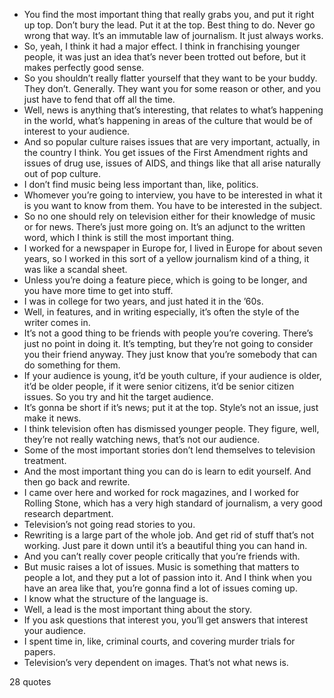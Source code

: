 - You find the most important thing that really grabs you, and put it right up top. Don’t bury the lead. Put it at the top. Best thing to do. Never go wrong that way. It’s an immutable law of journalism. It just always works.
 - So, yeah, I think it had a major effect. I think in franchising younger people, it was just an idea that’s never been trotted out before, but it makes perfectly good sense.
 - So you shouldn’t really flatter yourself that they want to be your buddy. They don’t. Generally. They want you for some reason or other, and you just have to fend that off all the time.
 - Well, news is anything that’s interesting, that relates to what’s happening in the world, what’s happening in areas of the culture that would be of interest to your audience.
 - And so popular culture raises issues that are very important, actually, in the country I think. You get issues of the First Amendment rights and issues of drug use, issues of AIDS, and things like that all arise naturally out of pop culture.
 - I don’t find music being less important than, like, politics.
 - Whomever you’re going to interview, you have to be interested in what it is you want to know from them. You have to be interested in the subject.
 - So no one should rely on television either for their knowledge of music or for news. There’s just more going on. It’s an adjunct to the written word, which I think is still the most important thing.
 - I worked for a newspaper in Europe for, I lived in Europe for about seven years, so I worked in this sort of a yellow journalism kind of a thing, it was like a scandal sheet.
 - Unless you’re doing a feature piece, which is going to be longer, and you have more time to get into stuff.
 - I was in college for two years, and just hated it in the ’60s.
 - Well, in features, and in writing especially, it’s often the style of the writer comes in.
 - It’s not a good thing to be friends with people you’re covering. There’s just no point in doing it. It’s tempting, but they’re not going to consider you their friend anyway. They just know that you’re somebody that can do something for them.
 - If your audience is young, it’d be youth culture, if your audience is older, it’d be older people, if it were senior citizens, it’d be senior citizen issues. So you try and hit the target audience.
 - It’s gonna be short if it’s news; put it at the top. Style’s not an issue, just make it news.
 - I think television often has dismissed younger people. They figure, well, they’re not really watching news, that’s not our audience.
 - Some of the most important stories don’t lend themselves to television treatment.
 - And the most important thing you can do is learn to edit yourself. And then go back and rewrite.
 - I came over here and worked for rock magazines, and I worked for Rolling Stone, which has a very high standard of journalism, a very good research department.
 - Television’s not going read stories to you.
 - Rewriting is a large part of the whole job. And get rid of stuff that’s not working. Just pare it down until it’s a beautiful thing you can hand in.
 - And you can’t really cover people critically that you’re friends with.
 - But music raises a lot of issues. Music is something that matters to people a lot, and they put a lot of passion into it. And I think when you have an area like that, you’re gonna find a lot of issues coming up.
 - I know what the structure of the language is.
 - Well, a lead is the most important thing about the story.
 - If you ask questions that interest you, you’ll get answers that interest your audience.
 - I spent time in, like, criminal courts, and covering murder trials for papers.
 - Television’s very dependent on images. That’s not what news is.

28 quotes